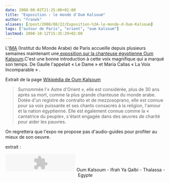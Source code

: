 ```yaml
---
date: 2008-08-02T21:25:00+02:00
title: "Exposition : le monde d'Oum Kalsoum"
author: "franek"
aliases: [/post/2008/08/22/Exposition-%3A-le-monde-d-Oum-Kalsoum]
tags: ["autour de Paris", "orient", "oum kalsoum"]
lastmod: 2008-10-12T15:35:29+02:00
---
```

L'[IMA](http://www.imarabe.org/) (Institut du Monde Arabe) de Paris accueille depuis plusieurs semaines maintenant une[ exposition sur la chanteuse égyptienne Oum Kalsoum](http://www.imarabe.org/temp/expo.html).C'est une bonne introduction à cette voix magnifique qui a marqué son temps. De Gaulle l'appelait « Le Dame » et Maria Callas « La Voix Incomparable » .

Extrait de la page [Wikipédia de Oum Kalsoum](http://fr.wikipedia.org/wiki/Oum_Kalsoum)

> Surnommée l'« Astre d'Orient », elle est considérée, plus de 30 ans après sa mort, comme la plus grande chanteuse du monde arabe. Dotée d'un registre de contralto et de mezzosoprano, elle est connue pour sa voix puissante et ses chants consacrés à la religion, l'amour et la nation égyptienne. Elle est également connue comme la « cantatrice du peuple», s'étant engagée dans des œuvres de charité pour aider les pauvres.

On regrettera que l'expo ne propose pas d'audio-guides pour profiter au mieux de son oeuvre.

extrait :

<div class="external-media" style="margin: 1em auto; text-align: center;"><object data="http://www.deezer.com/embedded/small-widget-v2.swf?idSong=618543&colorBackground=0x555552&textColor1=0xFFFFFF&colorVolume=0x39D1FD&autoplay=0" height="55" type="application/x-shockwave-flash" width="220"></object>  
Oum Kalsoum - Ifrah Ya Qalbi - Thalassa - Egypte </div>
